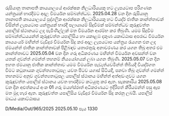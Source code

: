 රුසියානු තානාපති කායයාලයේ ආරක්ෂක නිලධාරියයකු හට ලැපයටාප පරිගණක යන්ත්‍රයක් භාරදීමට අදාල විමර්යන සම්බන්ත්‍ධව. 2025.04.28 වන දින රුසියානු තානාපති කායයාලයේ පුද්ගලික ආරක්ෂක නිලධාරියයකු හට වියද්ර් ජාතික කාන්ත්‍තාවක් විසින්ත්‍ ලැපයටාප යන්ත්‍රයක් භාරදී පලායායම් සිදුවීමක් සම්බන්ත්‍ධව කුරුඳුවත්ත යපාලිස් ස්ථානයට ලද පැමිණිල්ලක් මත විමර්යන ආරම්භ කර තිබුණි. යමම සිදුවීම සම්බන්ත්‍ධයයන්ත්‍ කුරුඳුවත්ත යපාලිසිය හා යකාළඹ දකුණ යකාට්ඨාස අපරාධ විමර්යන කායයංර්ය මඟින්ත්‍ වැඩිදුර විමර්යන සිදු කර අදාල ලැපයටාප යන්ත්‍රය රැයගන එන ලද ජමයන්ත්‍ ජාතික කාන්ත්‍තාවක් පිළිබඳව යතාරතුරු අනාවරණය කර යගන තිබූ අතර එම කාන්ත්‍තාවට 2025.05.04 වන දින ගරු අධිකරණය මඟින්ත්‍ විමර්යන අවසන්ත්‍ වන යතක් ගුවන්ත්‍ ගමන්ත්‍ තහනම් නියයෝගයක් ලබා යගන තිබුණි. 2025.05.07 වන දින ඉහත ජමයානු ජාතික කාන්ත්‍තාව යමම විමර්යන පැවැත්යවමින්ත්‍ තිබියදී වියද්ර්ගත වීමට කටුනායක ගුවන්ත්‍යතාටුපල යවත පිටව යගාස් සිටියදී, පනවා තිබූ ගුවන්ත්‍ ගමන්ත්‍ තහනමට අනුව ගුවන්ත්‍යතාටුපල යපාලිස් ස්ථානය මඟින්ත්‍ අත්අඩංගුවට යගන කුරුඳුවත්ත යපාලිස් ස්ථානය යවත භාරදීමට කටයුතු කර ඇත. සැකකාරිය 2025.05.08 වන දින අළුත්කයේ අංක 01 ගරු මයහ්ස්රාත් අධිකරණයට ඉදිරිපත් කිරීයමන්ත්‍ පසු ඇප මත මුදා හැර ඇත. කුරුඳුවත්ත යපාලිසිය වැඩිදුර විමර්යන සිදු කරනු ලබයි. යපාලිස් මාධය යකාට්ඨාසය

D/Media/Out/965/2025 2025.05.10 පැය 1330